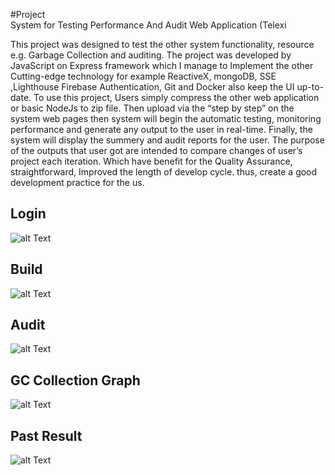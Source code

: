 #Project			
System for Testing Performance And Audit Web Application (Telexi

This project was designed to test the other system functionality, resource e.g. Garbage Collection and auditing. The project was developed by JavaScript on Express framework which I manage to Implement the other Cutting-edge technology for example ReactiveX, mongoDB, SSE ,Lighthouse Firebase Authentication, Git and Docker also keep the UI up-to-date.
To use this project, Users simply compress the other web application or basic NodeJs to zip file.
Then upload via the “step by step” on the system web pages then system will begin the automatic testing, monitoring performance and generate any output to the user in real-time. Finally, the system will display the summery and audit reports for the user. The purpose of the outputs that user got are intended to compare changes of user’s project each iteration. Which have benefit for the Quality Assurance, straightforward, Improved the length of develop cycle. thus, create a good development practice for the us. 


## Login

![alt Text](https://user-images.githubusercontent.com/22533201/41517676-eecf620a-72e6-11e8-8082-af432d7b9869.png)

## Build
![alt Text](https://user-images.githubusercontent.com/22533201/41517677-f4480bba-72e6-11e8-95b2-527df4b1139e.png)

## Audit
![alt Text](https://user-images.githubusercontent.com/22533201/41517745-81cb7b16-72e7-11e8-864a-8ff29c4e50b2.png)

## GC Collection Graph
![alt Text](https://user-images.githubusercontent.com/22533201/41517748-8d25d8c6-72e7-11e8-8fd8-350ec067d462.png)

## Past Result
![alt Text](https://user-images.githubusercontent.com/22533201/41517681-f9f61a02-72e6-11e8-8032-fb5dc2e6af52.png)

